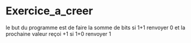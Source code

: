 # Exercice_a_creer
le but du programme est de faire la somme de bits 
si 1+1 renvoyer 0 et la prochaine valeur reçoi +1
si 1+0 renvoyer 1
